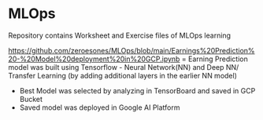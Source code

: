 # MLOps
Repository contains Worksheet and Exercise files of MLOps learning

https://github.com/zeroesones/MLOps/blob/main/Earnings%20Prediction%20-%20Model%20deployment%20in%20GCP.ipynb
= Earning Prediction model was built using Tensorflow - Neural Network(NN) and Deep NN/ Transfer Learning (by adding additional layers in the earlier NN model)
- Best Model was selected by analyzing in TensorBoard and saved in GCP Bucket
- Saved model was deployed in Google AI Platform


